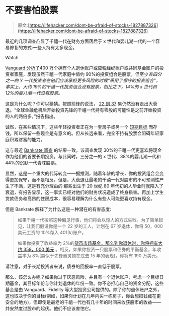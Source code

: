 # 不要害怕股票

> 原文:[https://lifehacker.com/dont-be-afraid-of-stocks-1827887326](https://lifehacker.com/dont-be-afraid-of-stocks-1827887326)

最近的几项调查凸显了千禧一代在财务方面落后于 x 世代和婴儿潮一代的一个容易修复的方式:一些人持有太多现金。

Watch

[Vanguard 分析了](https://personal.vanguard.com/pdf/CIRRTG_062018_Online.pdf)400 万个拥有个人退休账户或应税经纪账户或共同基金账户的投资者家庭，发现虽然千禧一代家庭中值约 90%的投资组合是股票，但至少*有四分之一的 Y 一代投资者在他们应该承担更多风险的时候“采用了保守的投资组合”。事实上，大约 19%的千禧一代投资组合没有股票，相比之下，14%的 x 世代和 12%的婴儿潮一代没有股票。*

这是为什么呢？你可以猜猜。按照前锋的说法， [22 到 37](http://www.pewresearch.org/fact-tank/2018/03/01/defining-generations-where-millennials-end-and-post-millennials-begin/) 集仍然没有走出大衰退。“全球金融危机后开始投资先锋的千禧一代持有零股的可能性是之前开始投资的人的两倍多，”报告指出。

诚然，在某些情况下，这些年轻投资者正在为一套房子或另一个 [短期目标](https://lifehacker.com/where-should-you-keep-significant-short-term-savings-1827685508) 而存钱，所以保留一些现金是有意义的。但从长远来看，完全不持有股票会阻碍年轻家庭积累财富的能力。

这与最近 [Bankrate 调查](https://www.bankrate.com/investing/financial-security-july-2018/) 的结果一致，该调查发现 30%的千禧一代更喜欢将现金作为他们的首要长期投资。与此同时，三分之一的 x 世代、38%的婴儿潮一代和 44%的沉默一代青睐股票。

显然，这是一个重大的代际转变——据推测，随着年龄的增长，你的投资组合会变得更加保守，而不是相反。但是，大衰退让最老的千禧一代对股市的不可预测性产生了不满，这是有充分理由的:那些出生于 20 世纪 80 年代初的人毕业时就陷入了衰退，有报告显示，这一事实已经对他们的财务状况造成了终身损害。再加上学生贷款债务和高昂的住房成本，很容易理解为什么有些人可能更喜欢持有现金。

但是 Bankrate 解释了为什么这是一种潜在的有害态度:

> 如果千禧一代按照这种偏见行事，他们将会以惊人的方式失败。为了简单起见，让我们假设你是一个 22 岁的工人，计划在 67 岁退休，你将 50，000 美元工资的 10%存入 401(k)账户。
> 
> 如果你投资了收益率为 2%的[货币市场基金，那么到你退休时，你将拥有大约 359，000 美元](https://www.bankrate.com/calculators/savings/compound-savings-calculator-tool.aspx) 。相反，如果你投资一只股票和债券的平衡基金，年收益率为 8%(类似于先锋惠灵顿在过去 15 年的表现)，你将有 190 万美元。

请注意，对于长期投资者来说，债券的回报率一直低于股票。

那么，该怎么办呢？如果你过于厌恶风险，并且有一个退休账户，考虑一个目标日期基金，其目标年份与你计划退休的年份一致。你不必担心自己的资金分配，这些基金是由 Vanguard、Fidelity 等大型投资公司提供的。除了你的退休账户之外，这也取决于你的目标(例如，如果你计划在几年内买一栋房子，你会想把钱藏在更安全的地方)，但即使是最老的千禧一代也有几十年的时间来收获股市的收益——并安然度过股市的起伏。他们不应该害怕它。